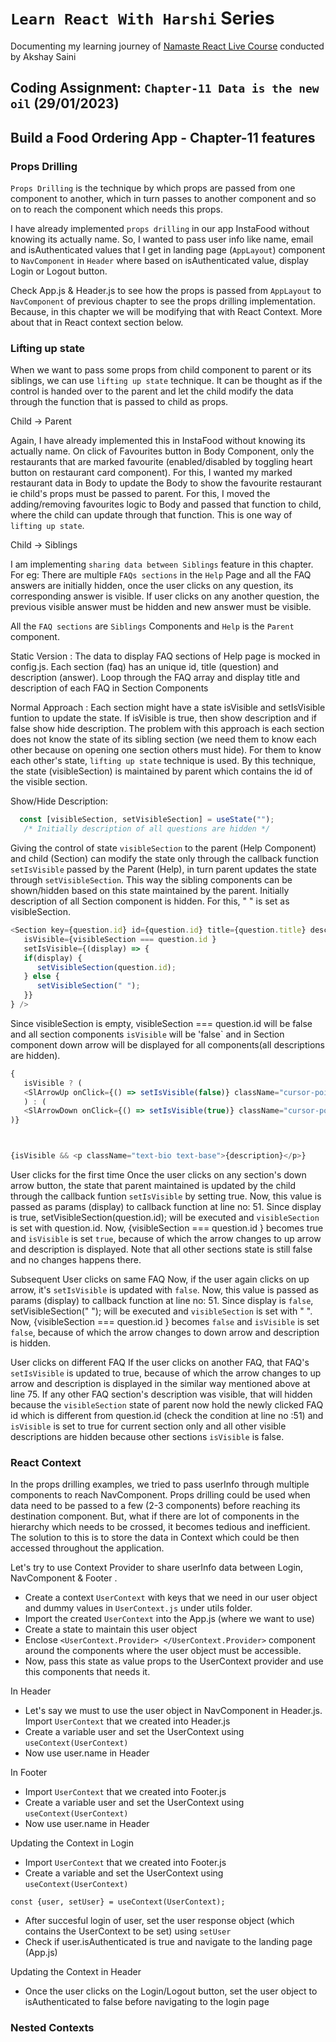 # `Learn React With Harshi` Series 
   Documenting my learning journey of [Namaste React Live Course](https://learn.namastedev.com/) conducted by Akshay Saini

## Coding Assignment: `Chapter-11 Data is the new oil` (29/01/2023)

## Build a Food Ordering App - Chapter-11 features


### Props Drilling 

`Props Drilling` is the technique by which props are passed from one component to another, which in turn passes to another component and so on to reach the component which needs this props.

I have already implemented `props drilling` in our app InstaFood without knowing its actually name. So, I wanted to pass user info like name, email and isAuthenticated values that I get in landing page (`AppLayout`) component to `NavComponent` in `Header` where based on isAuthenticated value, display Login or Logout button.

Check App.js & Header.js to see how the props is passed from `AppLayout` to `NavComponent` of previous chapter to see the props drilling implementation. Because, in this chapter we will be modifying that with React Context. More about that in React context section below.

### Lifting up state

When we want to pass some props from child component to parent or its siblings, we can use `lifting up state` technique. It can be thought as if the control is handed over to the parent and let the child modify the data through the function that is passed to child as props.

<ans>Child -> Parent </ans>

Again, I have already implemented this in InstaFood without knowing its actually name. On click of Favourites button in Body Component, only the restaurants that are marked favourite (enabled/disabled by toggling heart button on restaurant card component). For this, I wanted my marked restaurant data in Body to update the Body to show the favourite restaurant ie child's props must be passed to parent. For this, I moved the adding/removing favourites logic to Body and passed that function to child, where the child can update through that function. This is one way of `lifting up state`. 

<ans> Child -> Siblings</ans>

I am implementing `sharing data between Siblings` feature in this chapter. For eg: There are multiple `FAQs sections` in the `Help` Page and all the FAQ answers are initially hidden, once the user clicks on any question, its corresponding answer is visible. If user clicks on any another question, the previous visible answer must be hidden and new answer must be visible. 

All the `FAQ sections` are `Siblings` Components and `Help` is the `Parent` component. 

<ans>Static Version : </ans>
The data to display FAQ sections of Help page is mocked in config.js. Each section (faq) has an unique id, title (question) and description (answer). Loop through the FAQ array and display title and description of each FAQ in Section Components 

Normal Approach : Each section might have a state isVisible and setIsVisible funtion to update the state. If isVisible is true, then show description and if false show hide description. The problem with this approach is each section does not know the state of its sibling section (we need them to know each other because on opening one section others must hide). For them to know each other's state, `lifting up state` technique is used. By this technique, the state (visibleSection) is maintained by parent which contains the id of the visible section. 


<ans>Show/Hide Description:</ans>

```javascript
  const [visibleSection, setVisibleSection] = useState("");
   /* Initially description of all questions are hidden */

```

Giving the control of state `visibleSection` to the parent (Help Component) and child (Section) can modify the state only through the callback function  `setIsVisible` passed by the Parent (Help), in turn parent updates the state through `setVisibleSection`. This way the sibling components can be shown/hidden based on this state maintained by the parent. Initially description of all Section component is hidden. For this, " " is set as visibleSection. 


```javascript
<Section key={question.id} id={question.id} title={question.title} description={question.description}
   isVisible={visibleSection === question.id }
   setIsVisible={(display) => {
   if(display) {
      setVisibleSection(question.id);
   } else {
      setVisibleSection(" ");
   }}
} />
```

Since visibleSection is empty, visibleSection === question.id will be false and all section components `isVisible` will be 'false` and in Section component down arrow will be displayed for all components(all descriptions are hidden). 

```javascript
{
   isVisible ? (
   <SlArrowUp onClick={() => setIsVisible(false)} className="cursor-pointer" />
   ) : (
   <SlArrowDown onClick={() => setIsVisible(true)} className="cursor-pointer" />
)}



{isVisible && <p className="text-bio text-base">{description}</p>}

```
<ans>User clicks for the first time</ans>
Once the user clicks on any section's down arrow button, the state that parent maintained is updated by the child through the callback funtion `setIsVisible` by setting true. Now, this value is passed as params (display) to callback function at line no: 51. Since display is true, setVisibleSection(question.id); will be executed and `visibleSection` is set with question.id. Now, {visibleSection === question.id } becomes true and `isVisible` is set `true`, because of which the arrow changes to up arrow and description is displayed. Note that all other sections state is still false and no changes happens there.

<ans>Subsequent User clicks on same FAQ</ans>
Now, if the user again clicks on up arrow, it's `setIsVisible` is updated with `false`. Now, this value is passed as params (display) to callback function at line no: 51. Since display is `false`, setVisibleSection(" "); will be executed and `visibleSection` is set with " ". Now, {visibleSection === question.id } becomes `false` and `isVisible` is set `false`, because of which the arrow changes to down arrow and description is hidden. 

<ans>User clicks on different FAQ</ans>
If the user clicks on another FAQ, that FAQ's `setIsVisible` is updated to true, because of which the arrow changes to up arrow and description is displayed in the similar way mentioned above at line 75. If any other FAQ section's description was visible, that will hidden because the `visibleSection` state of parent now hold the newly clicked FAQ id which is different from question.id (check the condition at line no :51) and `isVisible` is set to true for current section only and all other visible descriptions are hidden because other sections `isVisible` is false.

### React Context
In the props drilling examples, we tried to pass userInfo through multiple components to reach NavComponent. Props drilling could be used when data need to be passed to a few (2-3 components) before reaching its destination component. But, what if there are lot of components in the hierarchy which needs to be crossed, it becomes tedious and inefficient. The solution to this is to store the data in Context which could be then accessed throughout the application. 

Let's try to use Context Provider to share userInfo data between Login, NavComponent & Footer . 

- Create a context `UserContext` with keys that we need in our user object and dummy values in `UserContext.js` under utils folder. 
- Import the created `UserContext` into the App.js (where we want to use)
- Create a state to maintain this user object 
- Enclose `<UserContext.Provider> </UserContext.Provider>` component around the components where the  user object must be accessible. 
- Now, pass this state as value props to the UserContext provider and use this components that needs it.

<ans>In Header</ans>
- Let's say we must to use the user object in NavComponent in Header.js. Import `UserContext` that we created into Header.js
- Create a variable user and set the UserContext using `useContext(UserContext)`
- Now use user.name in Header 

<ans>In Footer</ans>
- Import `UserContext` that we created into Footer.js
- Create a variable user and set the UserContext using `useContext(UserContext)`
- Now use user.name in Header 

<ans>Updating the Context in Login</ans>
- Import `UserContext` that we created into Footer.js
- Create a variable and set the UserContext using `useContext(UserContext)`
```javscript 
const {user, setUser} = useContext(UserContext); 
```
- After succesful login of user, set the user response object (which contains the UserContext to be set) using `setUser` 
- Check if user.isAuthenticated is true and navigate to the landing page (App.js)

<ans>Updating the Context in Header</ans>
- Once the user clicks on the Login/Logout button, set the user object to isAuthenticated to false before navigating to the login page 


### Nested Contexts